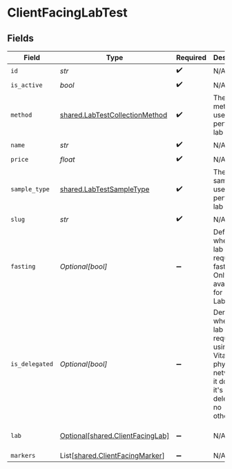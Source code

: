 # ClientFacingLabTest


## Fields

| Field                                                                                                                                                                             | Type                                                                                                                                                                              | Required                                                                                                                                                                          | Description                                                                                                                                                                       | Example                                                                                                                                                                           |
| --------------------------------------------------------------------------------------------------------------------------------------------------------------------------------- | --------------------------------------------------------------------------------------------------------------------------------------------------------------------------------- | --------------------------------------------------------------------------------------------------------------------------------------------------------------------------------- | --------------------------------------------------------------------------------------------------------------------------------------------------------------------------------- | --------------------------------------------------------------------------------------------------------------------------------------------------------------------------------- |
| `id`                                                                                                                                                                              | *str*                                                                                                                                                                             | :heavy_check_mark:                                                                                                                                                                | N/A                                                                                                                                                                               |                                                                                                                                                                                   |
| `is_active`                                                                                                                                                                       | *bool*                                                                                                                                                                            | :heavy_check_mark:                                                                                                                                                                | N/A                                                                                                                                                                               |                                                                                                                                                                                   |
| `method`                                                                                                                                                                          | [shared.LabTestCollectionMethod](../../models/shared/labtestcollectionmethod.md)                                                                                                  | :heavy_check_mark:                                                                                                                                                                | The method used to perform a lab test.                                                                                                                                            |                                                                                                                                                                                   |
| `name`                                                                                                                                                                            | *str*                                                                                                                                                                             | :heavy_check_mark:                                                                                                                                                                | N/A                                                                                                                                                                               |                                                                                                                                                                                   |
| `price`                                                                                                                                                                           | *float*                                                                                                                                                                           | :heavy_check_mark:                                                                                                                                                                | N/A                                                                                                                                                                               |                                                                                                                                                                                   |
| `sample_type`                                                                                                                                                                     | [shared.LabTestSampleType](../../models/shared/labtestsampletype.md)                                                                                                              | :heavy_check_mark:                                                                                                                                                                | The type of sample used to perform a lab test.                                                                                                                                    |                                                                                                                                                                                   |
| `slug`                                                                                                                                                                            | *str*                                                                                                                                                                             | :heavy_check_mark:                                                                                                                                                                | N/A                                                                                                                                                                               |                                                                                                                                                                                   |
| `fasting`                                                                                                                                                                         | *Optional[bool]*                                                                                                                                                                  | :heavy_minus_sign:                                                                                                                                                                | Defines whether a lab test requires fasting. Only available for Labcorp.                                                                                                          |                                                                                                                                                                                   |
| `is_delegated`                                                                                                                                                                    | *Optional[bool]*                                                                                                                                                                  | :heavy_minus_sign:                                                                                                                                                                | Denotes whether a lab test requires using non-Vital physician networks. If it does then it's delegated - no otherwise.                                                            |                                                                                                                                                                                   |
| `lab`                                                                                                                                                                             | [Optional[shared.ClientFacingLab]](../../models/shared/clientfacinglab.md)                                                                                                        | :heavy_minus_sign:                                                                                                                                                                | N/A                                                                                                                                                                               | {"id":1,"slug":"labcorp","name":"LabCorp","first_line_address":"123 Main St","city":"San Francisco","zipcode":"91789","sample_types":["saliva"],"collection_methods":["testkit"]} |
| `markers`                                                                                                                                                                         | List[[shared.ClientFacingMarker](../../models/shared/clientfacingmarker.md)]                                                                                                      | :heavy_minus_sign:                                                                                                                                                                | N/A                                                                                                                                                                               |                                                                                                                                                                                   |